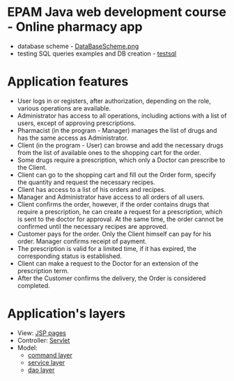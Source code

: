# EPAM Java web development course - Online pharmacy app
- database scheme - [DataBaseScheme.png](DataBaseScheme.png)
- testing SQL queries examples and DB creation - [testsql](testsql)
# Application features
- User logs in or registers, after authorization, depending on the role, various operations are available.
- Administrator has access to all operations, including actions with a list of users, except of approving  prescriptions.
- Pharmacist (in the program - Manager) manages the list of drugs and has the same access as Administrator.
- Client (in the program - User) can browse and add the necessary drugs from the list of available ones to the shopping cart for the order.
- Some drugs require a prescription, which only a Doctor can prescribe to the Client.
- Client can go to the shopping cart and fill out the Order form, specify the quantity and request the necessary recipes.
- Client has access to a list of his orders and recipes.
- Manager and Administrator have access to all orders of all users.
- Client confirms the order, however, if the order contains drugs that require a prescription, he can create a request for a prescription, which is sent to the doctor for approval. At the same time, the order cannot be confirmed until the necessary recipes are approved.
- Customer pays for the order. Only the Client himself can pay for his order. Manager confirms receipt of payment.
- The prescription is valid for a limited time, if it has expired, the corresponding status is established.
- Client can make a request to the Doctor for an extension of the prescription term.
- After the Customer confirms the delivery, the Order is considered completed.
 # Application's layers
- View: [JSP pages](src/main/webapp/WEB-INF/jsp)
- Controller: [Servlet](src/main/java/by/epam/pavelshakhlovich/onlinepharmacy/controller/Controller.java)
- Model:
    - [command layer](src/main/java/by/epam/pavelshakhlovich/onlinepharmacy/command)  
    - [service layer](src/main/java/by/epam/pavelshakhlovich/onlinepharmacy/service)
    - [dao layer](src/main/java/by/epam/pavelshakhlovich/onlinepharmacy/dao)
